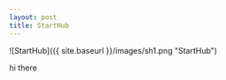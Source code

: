 ```yaml
---
layout: post
title: StartHub
---
```


![StartHub]({{ site.baseurl }}/images/sh1.png "StartHub")

hi there
